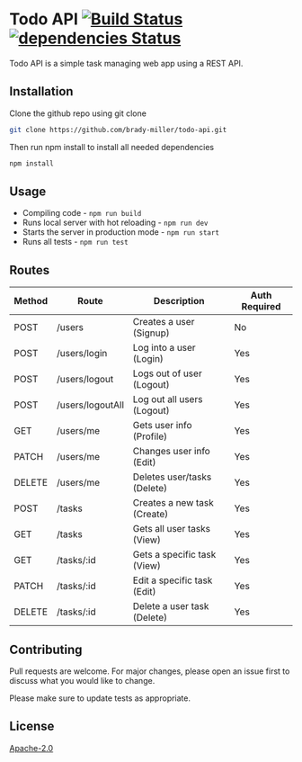 # Todo API [![Build Status](https://travis-ci.com/brady-miller/todo-api.svg?branch=master)](https://travis-ci.com/brady-miller/todo-api) [![dependencies Status](https://david-dm.org/brady-miller/todo-api/status.svg)](https://david-dm.org/brady-miller/todo-api)

Todo API is a simple task managing web app using a REST API.

## Installation

Clone the github repo using git clone

```bash
git clone https://github.com/brady-miller/todo-api.git
```

Then run npm install to install all needed dependencies

```bash
npm install
```

## Usage

* Compiling code - `npm run build`
* Runs local server with hot reloading - `npm run dev`
* Starts the server in production mode - `npm run start`
* Runs all tests - `npm run test`

## Routes

| Method | Route            | Description                 | Auth Required |
| ------ | ---------------- | --------------------------- | ------------- |
| POST   | /users           | Creates a user (Signup)     | No            |
| POST   | /users/login     | Log into a user (Login)     | Yes           |
| POST   | /users/logout    | Logs out of user (Logout)   | Yes           |
| POST   | /users/logoutAll | Log out all users (Logout)  | Yes           |
| GET    | /users/me        | Gets user info (Profile)    | Yes           |
| PATCH  | /users/me        | Changes user info (Edit)    | Yes           |
| DELETE | /users/me        | Deletes user/tasks (Delete) | Yes           |
| POST   | /tasks           | Creates a new task (Create) | Yes           |
| GET    | /tasks           | Gets all user tasks (View)  | Yes           |
| GET    | /tasks/:id       | Gets a specific task (View) | Yes           |
| PATCH  | /tasks/:id       | Edit a specific task (Edit) | Yes           |
| DELETE | /tasks/:id       | Delete a user task (Delete) | Yes           |

## Contributing

Pull requests are welcome. For major changes, please open an issue first to discuss what you would like to change.

Please make sure to update tests as appropriate.

## License

[Apache-2.0](https://choosealicense.com/licenses/apache-2.0/)
